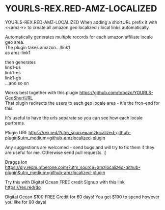 # YOURLS-REX.RED-AMZ-LOCALIZED  
YOURLS-REX.RED-AMZ-LOCALIZED When adding a shortURL prefix it with &lt;&lt;amz->> to create all amazon geo localized / local links automatically.  

Automatically generates multiple records for each amazon affiliate locale geo area.  
The plugin takes amazon.../link1  
as amz-link1  

then generates  
link1-us  
link1-es  
link1-gb  
...and so on   

Works best together with this plugin https://github.com/tobozo/YOURLS-GeoShortURL  
That plugin redirects the users to each geo locale area - it's the fron-end for this.  

It's useful to have the urls separate so you can see how each locale performs.  

Plugin URI: https://rex.red/?utm_source=amzlocalized-github-plugin&utm_medium=github-amzlocalized-plugin  

Any suggestions are welcomed - send bugs and will try to fix them if they are useful for me. 
Otherwise send pull requests. :)

Dragos Ion   
https://diy.rednumberone.com/?utm_source=amzlocalized-github-plugin&utm_medium=github-amzlocalized-plugin  

Try this with Digital Ocean FREE credit
Signup with this link https://rex.red/do

Digital Ocean $100 FREE Credit for 60 days!
You get $100 to spend however you like for 60 days!
